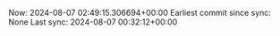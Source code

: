 Now: 2024-08-07 02:49:15.306694+00:00 Earliest commit since sync: None Last sync: 2024-08-07 00:32:12+00:00
